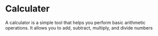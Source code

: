 # Calculater
A calculator is a simple tool that helps you perform basic arithmetic operations. It allows you to add, subtract, multiply, and divide numbers
